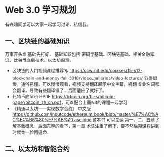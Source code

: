 # Web 3.0 学习规划

有兴趣同学可以大家一起学习讨论，私信我。

## &#x20;一、区块链的基础知识

万事开头难 基础先打好， 基础知识包括 密码学基础、区块链基础、相关金融知识、比特币底层技术、以太坊原理。

* 区块链的入门视频课程推荐🪜 <https://ocw.mit.edu/courses/15-s12-blockchain-and-money-fall-2018/video_galleries/video-lectures/> 节奏很慢，通俗易懂。可以慢慢观看，视频支持翻译展示中文字幕，机翻 专业名词都会翻译，导致有些翻译错了，后面适应了就好了。
* 比特币底层设计PDF <https://bitcoin.org/files/bitcoin-paper/bitcoin_zh_cn.pdf>，可以配合上面Mit的课程一起学习
* 《精通以太坊——实现数字合约》 中文版<https://github.com/inoutcode/ethereum_book/blob/master/%E7%AC%AC%E4%B8%80%E7%AB%A0.asciidoc> 这本书 可以先读 第一、二、五章了解基础概念，后面完整的看下，第一章 术语注重了解下，要不然后期课程讲到时候会一脸懵逼😳.

## 二、以太坊和智能合约
